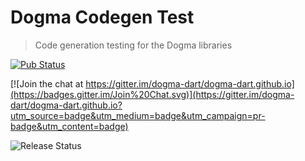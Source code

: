 # Dogma Codegen Test

> Code generation testing for the Dogma libraries

[![Pub Status](https://img.shields.io/pub/v/dogma_codegen_test.svg)](https://pub.dartlang.org/packages/dogma_codegen_test)

[![Join the chat at https://gitter.im/dogma-dart/dogma-dart.github.io](https://badges.gitter.im/Join%20Chat.svg)](https://gitter.im/dogma-dart/dogma-dart.github.io?utm_source=badge&utm_medium=badge&utm_campaign=pr-badge&utm_content=badge)

![Release Status](https://img.shields.io/badge/status-alpha-red.svg?style=flat)
